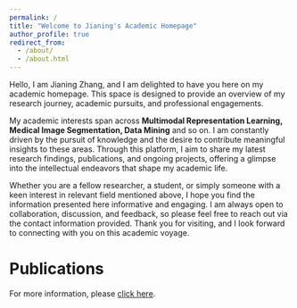 ```yaml
---
permalink: /
title: "Welcome to Jianing's Academic Homepage"
author_profile: true
redirect_from: 
  - /about/
  - /about.html
---
```


Hello, I am Jianing Zhang, and I am delighted to have you here on my academic homepage. This space is designed to provide an overview of my research journey, academic pursuits, and professional engagements.

My academic interests span across **Multimodal Representation Learning, Medical Image Segmentation, Data Mining** and so on.  I am constantly driven by the pursuit of knowledge and the desire to contribute meaningful insights to these areas. Through this platform, I aim to share my latest research findings, publications, and ongoing projects, offering a glimpse into the intellectual endeavors that shape my academic life.

Whether you are a fellow researcher, a student, or simply someone with a keen interest in relevant field mentioned above, I hope you find the information presented here informative and engaging. I am always open to collaboration, discussion, and feedback, so please feel free to reach out via the contact information provided.
Thank you for visiting, and I look forward to connecting with you on this academic voyage.

Publications
======

For more information, please [click here](https://j-zhang-dlut.github.io/publications).
